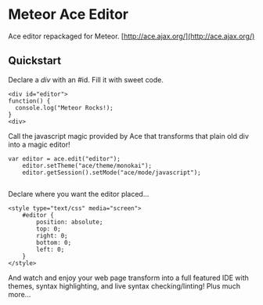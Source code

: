 # Meteor Ace Editor

Ace editor  repackaged for Meteor. [http://ace.ajax.org/](http://ace.ajax.org/)

## Quickstart

Declare a _div_ with an #id.  Fill it with sweet code. 

```
<div id="editor">
function() {
  console.log("Meteor Rocks!);
}
<div>
```
Call the javascript magic provided by Ace that transforms that plain old div into a magic editor!

``` 
var editor = ace.edit("editor");
    editor.setTheme("ace/theme/monokai");
    editor.getSession().setMode("ace/mode/javascript");
  
```
Declare where you want the editor placed...
```
<style type="text/css" media="screen">
    #editor { 
        position: absolute;
        top: 0;
        right: 0;
        bottom: 0;
        left: 0;
    }
</style>
```
And watch and enjoy your web page transform into a full featured IDE with themes, syntax highlighting, and live syntax checking/linting! Plus much more...
